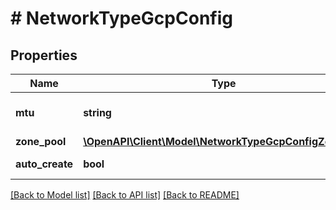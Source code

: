 # # NetworkTypeGcpConfig

## Properties

Name | Type | Description | Notes
------------ | ------------- | ------------- | -------------
**mtu** | **string** | GCP MTU | [default to '1460']
**zone_pool** | [**\OpenAPI\Client\Model\NetworkTypeGcpConfigZonePool**](NetworkTypeGcpConfigZonePool.md) |  |
**auto_create** | **bool** | Auto create subnets | [default to true]

[[Back to Model list]](../../README.md#models) [[Back to API list]](../../README.md#endpoints) [[Back to README]](../../README.md)

